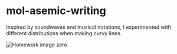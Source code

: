 # mol-asemic-writing

Inspired by soundwaves and musical notations, I experimented with different distributions when making curvy lines.

![Homework image zero](https://itp.leqihe.online/wp-content/uploads/2021/03/asemic-copy.png)
